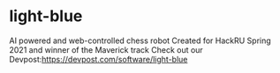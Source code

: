 # light-blue
AI powered and web-controlled chess robot
Created for HackRU Spring 2021 and winner of the Maverick track
Check out our Devpost:https://devpost.com/software/light-blue
